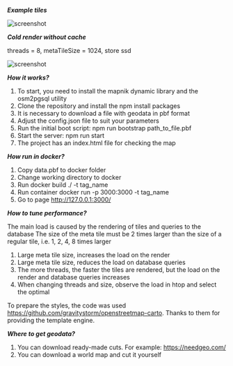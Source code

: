 
***Example tiles***

![screenshot](https://raw.github.com/izhastron/node_tile_server/main/images/city.png)

***Cold render without cache***

threads = 8, metaTileSize = 1024, store ssd

![screenshot](https://raw.github.com/izhastron/node_tile_server/main/images/render.png)

***How it works?***
1) To start, you need to install the mapnik dynamic library and the osm2pgsql utility
2) Clone the repository and install the npm install packages
3) It is necessary to download a file with geodata in pbf format
4) Adjust the config.json file to suit your parameters
5) Run the initial boot script: npm run bootstrap path_to_file.pbf
6) Start the server: npm run start
7) The project has an index.html file for checking the map

***How run in docker?***
1) Copy data.pbf to docker folder
2) Change working directory to docker
3) Run docker build ./ -t tag_name
4) Run container docker run -p 3000:3000 -t tag_name
5) Go to page http://127.0.0.1:3000/

***How to tune performance?***

The main load is caused by the rendering of tiles and queries to the database
The size of the meta tile must be 2 times larger than the size of a regular tile, i.e. 1, 2, 4, 8 times larger

1) Large meta tile size, increases the load on the render
2) Large meta tile size, reduces the load on database queries
3) The more threads, the faster the tiles are rendered, but the load on the render and database queries increases
4) When changing threads and size, observe the load in htop and select the optimal

To prepare the styles, the code was used https://github.com/gravitystorm/openstreetmap-carto.
Thanks to them for providing the template engine.


***Where to get geodata?***

1) You can download ready-made cuts. For example: https://needgeo.com/
2) You can download a world map and cut it yourself
